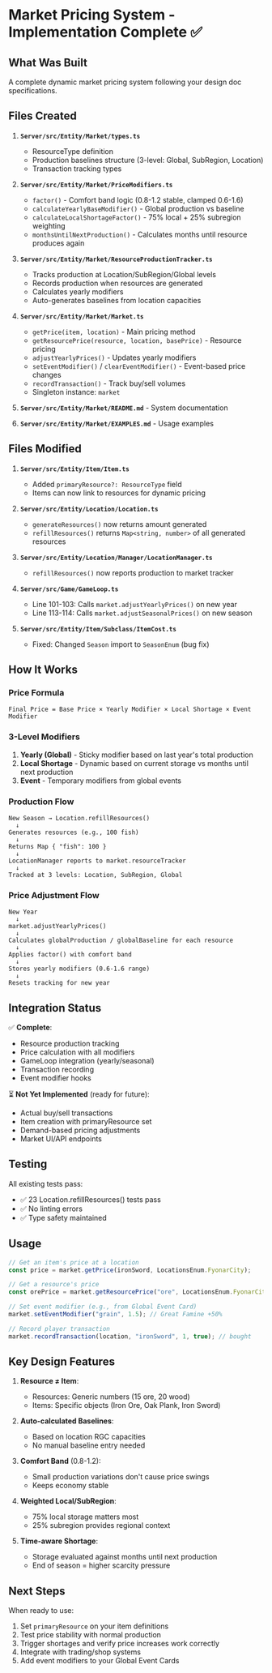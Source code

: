# Market Pricing System - Implementation Complete ✅

## What Was Built

A complete dynamic market pricing system following your design doc specifications.

## Files Created

1. **`Server/src/Entity/Market/types.ts`**
   - ResourceType definition
   - Production baselines structure (3-level: Global, SubRegion, Location)
   - Transaction tracking types

2. **`Server/src/Entity/Market/PriceModifiers.ts`**
   - `factor()` - Comfort band logic (0.8-1.2 stable, clamped 0.6-1.6)
   - `calculateYearlyBaseModifier()` - Global production vs baseline
   - `calculateLocalShortageFactor()` - 75% local + 25% subregion weighting
   - `monthsUntilNextProduction()` - Calculates months until resource produces again

3. **`Server/src/Entity/Market/ResourceProductionTracker.ts`**
   - Tracks production at Location/SubRegion/Global levels
   - Records production when resources are generated
   - Calculates yearly modifiers
   - Auto-generates baselines from location capacities

4. **`Server/src/Entity/Market/Market.ts`**
   - `getPrice(item, location)` - Main pricing method
   - `getResourcePrice(resource, location, basePrice)` - Resource pricing
   - `adjustYearlyPrices()` - Updates yearly modifiers
   - `setEventModifier()` / `clearEventModifier()` - Event-based price changes
   - `recordTransaction()` - Track buy/sell volumes
   - Singleton instance: `market`

5. **`Server/src/Entity/Market/README.md`** - System documentation
6. **`Server/src/Entity/Market/EXAMPLES.md`** - Usage examples

## Files Modified

1. **`Server/src/Entity/Item/Item.ts`**
   - Added `primaryResource?: ResourceType` field
   - Items can now link to resources for dynamic pricing

2. **`Server/src/Entity/Location/Location.ts`**
   - `generateResources()` now returns amount generated
   - `refillResources()` returns `Map<string, number>` of all generated resources

3. **`Server/src/Entity/Location/Manager/LocationManager.ts`**
   - `refillResources()` now reports production to market tracker

4. **`Server/src/Game/GameLoop.ts`**
   - Line 101-103: Calls `market.adjustYearlyPrices()` on new year
   - Line 113-114: Calls `market.adjustSeasonalPrices()` on new season

5. **`Server/src/Entity/Item/Subclass/ItemCost.ts`**
   - Fixed: Changed `Season` import to `SeasonEnum` (bug fix)

## How It Works

### Price Formula

```
Final Price = Base Price × Yearly Modifier × Local Shortage × Event Modifier
```

### 3-Level Modifiers

1. **Yearly (Global)** - Sticky modifier based on last year's total production
2. **Local Shortage** - Dynamic based on current storage vs months until next production
3. **Event** - Temporary modifiers from global events

### Production Flow

```
New Season → Location.refillResources()
  ↓
Generates resources (e.g., 100 fish)
  ↓
Returns Map { "fish": 100 }
  ↓
LocationManager reports to market.resourceTracker
  ↓
Tracked at 3 levels: Location, SubRegion, Global
```

### Price Adjustment Flow

```
New Year
  ↓
market.adjustYearlyPrices()
  ↓
Calculates globalProduction / globalBaseline for each resource
  ↓
Applies factor() with comfort band
  ↓
Stores yearly modifiers (0.6-1.6 range)
  ↓
Resets tracking for new year
```

## Integration Status

✅ **Complete**:
- Resource production tracking
- Price calculation with all modifiers
- GameLoop integration (yearly/seasonal)
- Transaction recording
- Event modifier hooks

⏳ **Not Yet Implemented** (ready for future):
- Actual buy/sell transactions
- Item creation with primaryResource set
- Demand-based pricing adjustments
- Market UI/API endpoints

## Testing

All existing tests pass:
- ✅ 23 Location.refillResources() tests pass
- ✅ No linting errors
- ✅ Type safety maintained

## Usage

```typescript
// Get an item's price at a location
const price = market.getPrice(ironSword, LocationsEnum.FyonarCity);

// Get a resource's price
const orePrice = market.getResourcePrice("ore", LocationsEnum.FyonarCity, 10);

// Set event modifier (e.g., from Global Event Card)
market.setEventModifier("grain", 1.5); // Great Famine +50%

// Record player transaction
market.recordTransaction(location, "ironSword", 1, true); // bought
```

## Key Design Features

1. **Resource ≠ Item**:
   - Resources: Generic numbers (15 ore, 20 wood)
   - Items: Specific objects (Iron Ore, Oak Plank, Iron Sword)

2. **Auto-calculated Baselines**:
   - Based on location RGC capacities
   - No manual baseline entry needed

3. **Comfort Band** (0.8-1.2):
   - Small production variations don't cause price swings
   - Keeps economy stable

4. **Weighted Local/SubRegion**:
   - 75% local storage matters most
   - 25% subregion provides regional context

5. **Time-aware Shortage**:
   - Storage evaluated against months until next production
   - End of season = higher scarcity pressure

## Next Steps

When ready to use:

1. Set `primaryResource` on your item definitions
2. Test price stability with normal production
3. Trigger shortages and verify price increases work correctly
4. Integrate with trading/shop systems
5. Add event modifiers to your Global Event Cards

